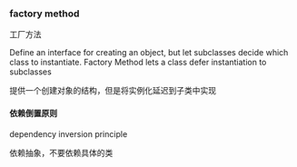 ### factory method

工厂方法

Define an interface for creating an object, 
but let subclasses decide which class to instantiate. 
Factory Method lets a class defer instantiation to subclasses

提供一个创建对象的结构，但是将实例化延迟到子类中实现



#### 依赖倒置原则

dependency inversion principle

依赖抽象，不要依赖具体的类